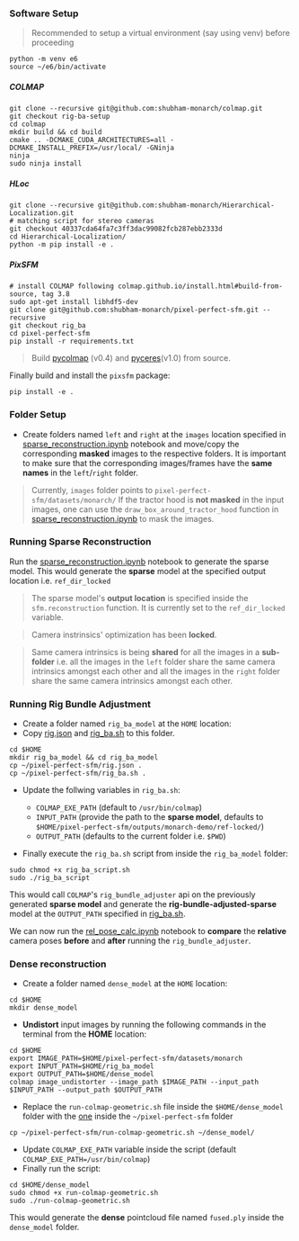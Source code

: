 ### Software Setup

> Recommended to setup a virtual environment (say using venv) before proceeding

```
python -m venv e6
source ~/e6/bin/activate

```

##### COLMAP 

```
git clone --recursive git@github.com:shubham-monarch/colmap.git
git checkout rig-ba-setup
cd colmap 
mkdir build && cd build
cmake .. -DCMAKE_CUDA_ARCHITECTURES=all -DCMAKE_INSTALL_PREFIX=/usr/local/ -GNinja  
ninja
sudo ninja install 
```

##### HLoc 
```
git clone --recursive git@github.com:shubham-monarch/Hierarchical-Localization.git
# matching script for stereo cameras
git checkout 40337cda64fa7c3ff3dac99082fcb287ebb2333d
cd Hierarchical-Localization/
python -m pip install -e .
```

##### PixSFM 
```
# install COLMAP following colmap.github.io/install.html#build-from-source, tag 3.8
sudo apt-get install libhdf5-dev
git clone git@github.com:shubham-monarch/pixel-perfect-sfm.git --recursive
git checkout rig_ba
cd pixel-perfect-sfm
pip install -r requirements.txt
```
> Build [pycolmap](https://github.com/colmap/pycolmap) (v0.4) and [pyceres](https://github.com/cvg/pyceres)(v1.0) from source.

Finally build and install the `pixsfm` package: 
``` 
pip install -e .
```

### Folder Setup
-  Create folders named `left` and `right` at the `images` location specified in [sparse_reconstruction.ipynb](sparse_reconstruction.ipynb) notebook and move/copy the corresponding **masked** images to the respective folders. It is important to make sure that the corresponding images/frames have the **same names** in the `left`/`right` folder.  
> Currently, `images` folder points to `pixel-perfect-sfm/datasets/monarch/` 
> If the tractor hood is **not masked** in the input images, one can use the `draw_box_around_tractor_hood` function in [sparse_reconstruction.ipynb](sparse_reconstruction.ipynb) to mask the images.

### Running Sparse Reconstruction

Run the [sparse_reconstruction.ipynb](sparse_reconstruction.ipynb) notebook to generate the sparse model. This would generate the **sparse** model at the specified output location i.e. `ref_dir_locked`
 
> The sparse model's **output location** is specified inside the `sfm.reconstruction` function. It is currently set to the `ref_dir_locked` variable.

> Camera instrinsics' optimization has been **locked**. 

> Same camera intrinsics is being **shared** for all the images in a **sub-folder** i.e. all the images in the `left` folder share the same camera intrinsics amongst each other and all the images in the `right` folder share the same camera intrinsics amongst each other.


### Running Rig Bundle Adjustment 
- Create a folder named `rig_ba_model` at the `HOME` location:
- Copy [rig.json](rig.json) and [rig_ba.sh](rig_ba.sh) to this folder.
```
cd $HOME
mkdir rig_ba_model && cd rig_ba_model
cp ~/pixel-perfect-sfm/rig.json .
cp ~/pixel-perfect-sfm/rig_ba.sh .
```
- Update the follwing variables in `rig_ba.sh`:
  - `COLMAP_EXE_PATH` (default to `/usr/bin/colmap`)
  - `INPUT_PATH` (provide the path to the **sparse model**, defaults to `$HOME/pixel-perfect-sfm/outputs/monarch-demo/ref-locked/`)
  - `OUTPUT_PATH` (defaults to the current folder i.e. `$PWD`)

- Finally execute the `rig_ba.sh` script from inside the `rig_ba_model` folder: 
```
sudo chmod +x rig_ba_script.sh
sudo ./rig_ba_script
```

This would call `COLMAP`'s `rig_bundle_adjuster` api on the previously generated **sparse model** and generate the **rig-bundle-adjusted-sparse** model at the `OUTPUT_PATH` specified in [rig_ba.sh](rig_ba.sh). 

We can now run the [rel_pose_calc.ipynb](rel_pose_calc.ipynb) notebook to **compare** the **relative** camera poses **before** and **after** running the `rig_bundle_adjuster`.

### Dense reconstruction  
- Create a folder named `dense_model` at the `HOME` location:
```
cd $HOME
mkdir dense_model
```
- **Undistort** input images by running the following commands in the terminal from the **HOME** location:
```
cd $HOME
export IMAGE_PATH=$HOME/pixel-perfect-sfm/datasets/monarch 
export INPUT_PATH=$HOME/rig_ba_model
export OUTPUT_PATH=$HOME/dense_model
colmap image_undistorter --image_path $IMAGE_PATH --input_path $INPUT_PATH --output_path $OUTPUT_PATH
```

- Replace the `run-colmap-geometric.sh` file inside the `$HOME/dense_model` folder with the [one](run-colmap-geometric.sh) inside the `~/pixel-perfect-sfm` folder

```
cp ~/pixel-perfect-sfm/run-colmap-geometric.sh ~/dense_model/
```
- Update `COLMAP_EXE_PATH` variable inside the script (default `COLMAP_EXE_PATH=/usr/bin/colmap`)
- Finally run the script:
```
cd $HOME/dense_model
sudo chmod +x run-colmap-geometric.sh
sudo ./run-colmap-geometric.sh
```

This would generate the **dense** pointcloud file named `fused.ply` inside the `dense_model` folder. 
